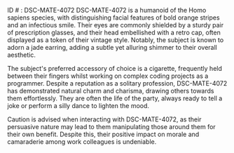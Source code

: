 ID # : DSC-MATE-4072
DSC-MATE-4072 is a humanoid of the Homo sapiens species, with distinguishing facial features of bold orange stripes and an infectious smile. Their eyes are commonly shielded by a sturdy pair of prescription glasses, and their head embellished with a retro cap, often displayed as a token of their vintage style. Notably, the subject is known to adorn a jade earring, adding a subtle yet alluring shimmer to their overall aesthetic.

The subject's preferred accessory of choice is a cigarette, frequently held between their fingers whilst working on complex coding projects as a programmer. Despite a reputation as a solitary profession, DSC-MATE-4072 has demonstrated natural charm and charisma, drawing others towards them effortlessly. They are often the life of the party, always ready to tell a joke or perform a silly dance to lighten the mood.

Caution is advised when interacting with DSC-MATE-4072, as their persuasive nature may lead to them manipulating those around them for their own benefit. Despite this, their positive impact on morale and camaraderie among work colleagues is undeniable.